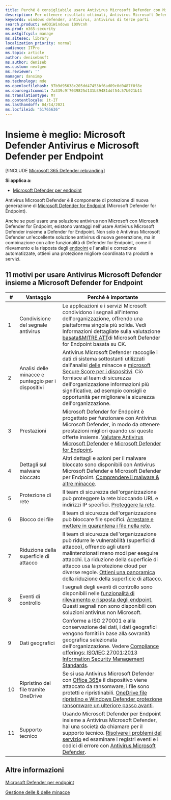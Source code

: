 ```yaml
---
title: Perché è consigliabile usare Antivirus Microsoft Defender con Microsoft Defender per Endpoint
description: Per ottenere risultati ottimali, Antivirus Microsoft Defender insieme alle altre offerte Microsoft.
keywords: windows defender, antivirus, antivirus di terze parti
search.product: eADQiWindows 10XVcnh
ms.prod: m365-security
ms.mktglfcycl: manage
ms.sitesec: library
localization_priority: normal
audience: ITPro
ms.topic: article
author: denisebmsft
ms.author: deniseb
ms.custom: nextgen
ms.reviewer: ''
manager: dansimp
ms.technology: mde
ms.openlocfilehash: 97b9d95638c205dd47453bf6ad09c0d0487f0f8e
ms.sourcegitcommit: 7a339c9f7039825d131b39481ddf54c57b021b11
ms.translationtype: MT
ms.contentlocale: it-IT
ms.lasthandoff: 04/14/2021
ms.locfileid: "51765636"
---
```

# <a name="better-together-microsoft-defender-antivirus-and-microsoft-defender-for-endpoint"></a>Insieme è meglio: Microsoft Defender Antivirus e Microsoft Defender per Endpoint

[!INCLUDE [Microsoft 365 Defender rebranding](../../includes/microsoft-defender.md)]


**Si applica a:**

- [Microsoft Defender per endpoint](/microsoft-365/security/defender-endpoint)

Antivirus Microsoft Defender è il componente di protezione di nuova generazione di [Microsoft Defender for Endpoint](/microsoft-365/security/defender-endpoint/microsoft-defender-endpoint) (Microsoft Defender for Endpoint). 

Anche se puoi usare una soluzione antivirus non Microsoft con Microsoft Defender for Endpoint, esistono vantaggi nell'usare Antivirus Microsoft Defender insieme a Defender for Endpoint. Non solo è Antivirus Microsoft Defender un'eccellente soluzione antivirus di nuova generazione, ma in combinazione con altre funzionalità di Defender for Endpoint, come il rilevamento e la risposta degli [endpoint](/microsoft-365/security/defender-endpoint/overview-endpoint-detection-response) e l'analisi e correzione automatizzate, [](/microsoft-365/security/defender-endpoint/automated-investigations)ottieni una protezione migliore coordinata tra prodotti e servizi. 

## <a name="11-reasons-to-use-microsoft-defender-antivirus-together-with-microsoft-defender-for-endpoint"></a>11 motivi per usare Antivirus Microsoft Defender insieme a Microsoft Defender for Endpoint

|# |Vantaggio  |Perché è importante |
|--|--|--|
|1|Condivisione del segnale antivirus |Le applicazioni e i servizi Microsoft condividono i segnali all'interno dell'organizzazione, offrendo una piattaforma singola più solida. Vedi Informazioni dettagliate sulla valutazione [basata&MITRE ATT](https://www.microsoft.com/security/blog/2018/12/03/insights-from-the-mitre-attack-based-evaluation-of-windows-defender-atp/)di Microsoft Defender for Endpoint basata su CK. |
|2|Analisi delle minacce e punteggio per i dispositivi |Antivirus Microsoft Defender raccoglie i dati di sistema sottostanti utilizzati dall'analisi [delle](/microsoft-365/security/defender-endpoint/threat-analytics) minacce e [microsoft Secure Score per i dispositivi](/microsoft-365/security/defender-endpoint/tvm-microsoft-secure-score-devices). Ciò fornisce al team di sicurezza dell'organizzazione informazioni più significative, ad esempio consigli e opportunità per migliorare la sicurezza dell'organizzazione. |
|3|Prestazioni |Microsoft Defender for Endpoint è progettato per funzionare con Antivirus Microsoft Defender, in modo da ottenere prestazioni migliori quando usi queste offerte insieme. [Valutare Antivirus Microsoft Defender](evaluate-microsoft-defender-antivirus.md) e [Microsoft Defender for Endpoint](/microsoft-365/security/defender-endpoint/evaluate-mde).|
|4 |Dettagli sul malware bloccato |Altri dettagli e azioni per il malware bloccato sono disponibili con Antivirus Microsoft Defender e Microsoft Defender per Endpoint. [Comprendere il malware & altre minacce](/windows/security/threat-protection/intelligence/understanding-malware).|
|5 |Protezione di rete |Il team di sicurezza dell'organizzazione può proteggere la rete bloccando URL e indirizzi IP specifici. [Proteggere la rete](/microsoft-365/security/defender-endpoint/network-protection).|
|6 |Blocco dei file |Il team di sicurezza dell'organizzazione può bloccare file specifici. [Arrestare e mettere in quarantena i file nella rete](/microsoft-365/security/defender-endpoint/respond-file-alerts#stop-and-quarantine-files-in-your-network).|
|7 |Riduzione della superficie di attacco |Il team di sicurezza dell'organizzazione può ridurre le vulnerabilità (superfici di attacco), offrendo agli utenti malintenzionati meno modi per eseguire attacchi. La riduzione della superficie di attacco usa la protezione cloud per diverse regole. [Ottieni una panoramica della riduzione della superficie di attacco.](/microsoft-365/security/defender-endpoint/overview-attack-surface-reduction)|
|8 |Eventi di controllo |I segnali degli eventi di controllo sono disponibili nelle [funzionalità di rilevamento e risposta degli endpoint.](/microsoft-365/security/defender-endpoint/overview-endpoint-detection-response) Questi segnali non sono disponibili con soluzioni antivirus non Microsoft. |
|9 |Dati geografici |Conforme a ISO 270001 e alla conservazione dei dati, i dati geografici vengono forniti in base alla sovranità geografica selezionata dell'organizzazione. Vedere [Compliance offerings: ISO/IEC 27001:2013 Information Security Management Standards](/microsoft-365/compliance/offering-iso-27001). |
|10  |Ripristino dei file tramite OneDrive |Se si usa Antivirus Microsoft Defender con [Office 365](/Office365/Enterprise)e il dispositivo viene attaccato da ransomware, i file sono protetti e ripristinabili. [OneDrive file ripristino e Windows Defender protezione ransomware un ulteriore passo avanti](https://techcommunity.microsoft.com/t5/Microsoft-OneDrive-Blog/OneDrive-Files-Restore-and-Windows-Defender-takes-ransomware/ba-p/188001).|
|11|Supporto tecnico |Usando Microsoft Defender per Endpoint insieme a Antivirus Microsoft Defender, hai una società da chiamare per il supporto tecnico. [Risolvere i problemi del servizio](/microsoft-365/security/defender-endpoint/troubleshoot-mde) ed esaminare i registri eventi e i codici di errore con [Antivirus Microsoft Defender](troubleshoot-microsoft-defender-antivirus.md). |


## <a name="learn-more"></a>Altre informazioni

[Microsoft Defender per endpoint](/microsoft-365/security/defender-endpoint/microsoft-defender-endpoint)

[Gestione delle & delle minacce](/microsoft-365/security/defender-endpoint/next-gen-threat-and-vuln-mgt)